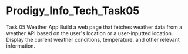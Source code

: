 # Prodigy_Info_Tech_Task05


Task 05 
Weather App
Build a web page that fetches weather data from a weather API based on the user's location or a user-inputted location. Display the current weather conditions, temperature, and other relevant information.
